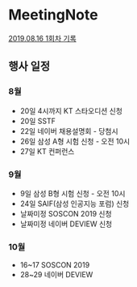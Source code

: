 # MeetingNote

[2019.08.16 1회차 기록](https://github.com/jobhope/MeetingNote/blob/master/meetingNote/20190816_1.md)

## 행사 일정
### 8월
- 20일 4시까지 KT 스타오디션 신청
- 20일 SSTF
- 22일 네이버 채용설명회 - 당첨시
- 26일 삼성 A형 시험 신청 - 오전 10시
- 27일 KT 컨퍼런스

### 9월
- 9일 삼성 B형 시험 신청 - 오전 10시
- 24일 SAIF(삼성 인공지능 포럼) 신청
- 날짜미정 SOSCON 2019 신청
- 날짜미정 네이버 DEVIEW 신청

### 10월
- 16~17 SOSCON 2019
- 28~29 네이버 DEVIEW
